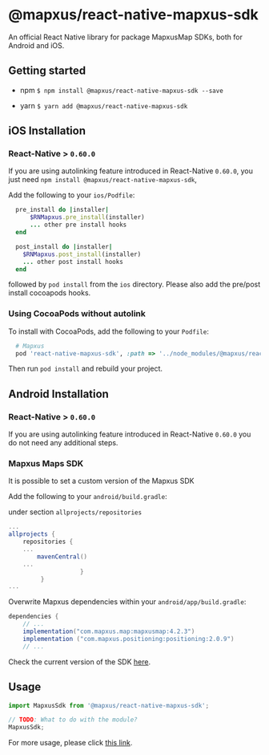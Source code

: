 # @mapxus/react-native-mapxus-sdk

An official React Native library for package MapxusMap SDKs, both for Android and iOS.

## Getting started

* npm
`$ npm install @mapxus/react-native-mapxus-sdk --save`

* yarn
`$ yarn add @mapxus/react-native-mapxus-sdk`

## iOS Installation

### React-Native > `0.60.0`

If you are using autolinking feature introduced in React-Native `0.60.0`, you just need `npm install @mapxus/react-native-mapxus-sdk`, 

Add the following to your `ios/Podfile`:

```ruby
  pre_install do |installer|
      $RNMapxus.pre_install(installer)
      ... other pre install hooks
  end
```

```ruby
  post_install do |installer|
    $RNMapxus.post_install(installer)
    ... other post install hooks
  end
```

followed by `pod install` from the `ios` directory. Please also add the pre/post install cocoapods hooks.

### Using CocoaPods without autolink

To install with CocoaPods, add the following to your `Podfile`:

```ruby
  # Mapxus
  pod 'react-native-mapxus-sdk', :path => '../node_modules/@mapxus/react-native-mapxus-sdk'

```

Then run `pod install` and rebuild your project.

## Android Installation

### React-Native > `0.60.0` 
If you are using autolinking feature introduced in React-Native `0.60.0` you do not need any additional steps.

### Mapxus Maps SDK

It is possible to set a custom version of the Mapxus SDK

Add the following to your  `android/build.gradle`:

under section `allprojects/repositories`

```groovy
...
allprojects {
    repositories {
    ...
        mavenCentral()
    ...
    				}
       	 }
...
```

Overwrite Mapxus dependencies within your `android/app/build.gradle`:

```groovy
dependencies {
    // ... 
    implementation("com.mapxus.map:mapxusmap:4.2.3")
    implementation ("com.mapxus.positioning:positioning:2.0.9")    
    // ...
```

Check the current version of the SDK [here](https://map-service.mapxus.com/dpw/digitalMapAndroid).

## Usage
```javascript
import MapxusSdk from '@mapxus/react-native-mapxus-sdk';

// TODO: What to do with the module?
MapxusSdk;
```

For more usage, please click [this link](https://map-service.mapxus.com/dpw/digitalMapRN).
